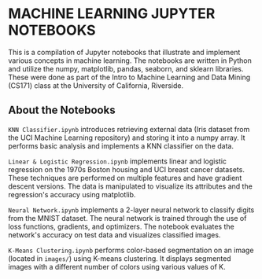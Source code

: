 # MACHINE LEARNING JUPYTER NOTEBOOKS

This is a compilation of Jupyter notebooks that illustrate and implement various concepts in machine learning.
The notebooks are written in Python and utilize the numpy, matplotlib, pandas, seaborn, and sklearn libraries.
These were done as part of the Intro to Machine Learning and Data Mining (CS171) class at the University of California, Riverside.

## About the Notebooks
`KNN Classifier.ipynb` introduces retrieving external data (Iris dataset from the UCI Machine Learning repository) and storing it into a numpy array.
It performs basic analysis and implements a KNN classifier on the data. 

`Linear & Logistic Regression.ipynb` implements linear and logistic regression on the 1970s Boston housing and UCI breast cancer datasets.
These techniques are performed on multiple features and have gradient descent versions.
The data is manipulated to visualize its attributes and the regression's accuracy using matplotlib.

`Neural Network.ipynb` implements a 2-layer neural network to classify digits from the MNIST dataset.
The neural network is trained through the use of loss functions, gradients, and optimizers.
The notebook evaluates the network's accuracy on test data and visualizes classified images.

`K-Means Clustering.ipynb` performs color-based segmentation on an image (located in `images/`) using K-means clustering.
It displays segmented images with a different number of colors using various values of K.
